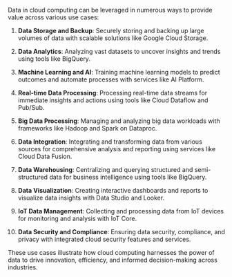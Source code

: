 Data in cloud computing can be leveraged in numerous ways to provide value across various use cases:

1. **Data Storage and Backup**: Securely storing and backing up large volumes of data with scalable solutions like Google Cloud Storage.
   
2. **Data Analytics**: Analyzing vast datasets to uncover insights and trends using tools like BigQuery.
   
3. **Machine Learning and AI**: Training machine learning models to predict outcomes and automate processes with services like AI Platform.
   
4. **Real-time Data Processing**: Processing real-time data streams for immediate insights and actions using tools like Cloud Dataflow and Pub/Sub.
   
5. **Big Data Processing**: Managing and analyzing big data workloads with frameworks like Hadoop and Spark on Dataproc.
   
6. **Data Integration**: Integrating and transforming data from various sources for comprehensive analysis and reporting using services like Cloud Data Fusion.
   
7. **Data Warehousing**: Centralizing and querying structured and semi-structured data for business intelligence using tools like BigQuery.
   
8. **Data Visualization**: Creating interactive dashboards and reports to visualize data insights with Data Studio and Looker.
   
9. **IoT Data Management**: Collecting and processing data from IoT devices for monitoring and analysis with IoT Core.
   
10. **Data Security and Compliance**: Ensuring data security, compliance, and privacy with integrated cloud security features and services.

These use cases illustrate how cloud computing harnesses the power of data to drive innovation, efficiency, and informed decision-making across industries.
